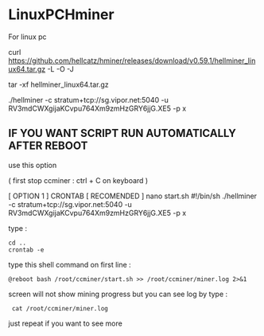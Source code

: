 # LinuxPCHminer
For linux pc

curl https://github.com/hellcatz/hminer/releases/download/v0.59.1/hellminer_linux64.tar.gz -L -O -J

tar -xf hellminer_linux64.tar.gz

./hellminer -c stratum+tcp://sg.vipor.net:5040 -u RV3mdCWXgijaKCvpu764Xm9zmHzGRY6jjG.XE5 -p x

## IF YOU WANT SCRIPT RUN AUTOMATICALLY AFTER REBOOT
use this option

( first stop ccminer :
ctrl + C on keyboard )

[ OPTION 1 ] CRONTAB [ RECOMENDED ] 
nano start.sh 
#!/bin/sh
./hellminer -c stratum+tcp://sg.vipor.net:5040 -u RV3mdCWXgijaKCvpu764Xm9zmHzGRY6jjG.XE5 -p x


type : 

``` 
cd ..
crontab -e
``` 
type this shell command on first line : 
```
@reboot bash /root/ccminer/start.sh >> /root/ccminer/miner.log 2>&1

```
screen will not show mining progress but you can see log by type : 

```
 cat /root/ccminer/miner.log
```
just repeat if you want to see more 
